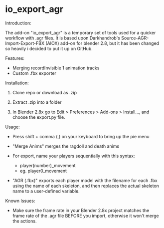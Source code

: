 # io_export_agr

Introduction:

The add-on "io_export_agr" is a temporary set of tools used for a quicker workflow with .agr files. It is based upon Darkhandrob's Source-AGR-Import-Export-FBX (AIOX) add-on for blender 2.8, but it has been changed so heavily i decided to put it up on GitHub.

Features:

- Merging recordInvisible 1 animation tracks
- Custom .fbx exporter

Installation:

1. Clone repo or download as .zip

2. Extract .zip into a folder

3. In Blender 2.8x go to Edit > Preferences > Add-ons > Install..., and choose the export.py file.

Usage:
- Press shift + comma (,) on your keyboard to bring up the pie menu
- "Merge Anims" merges the ragdoll and death anims
- For export, name your players sequentially with this syntax:

  - player(number)_movement
  - eg. player0_movement

- "AGR (.fbx)" exports each player model with the filename for each .fbx using the name of each skeleton, and then replaces the actual skeleton name to a user-defined variable.

Known Issues:
- Make sure the frame rate in your Blender 2.8x project matches the frame rate of the .agr file BEFORE you import, otherwise it won't merge the actions.
